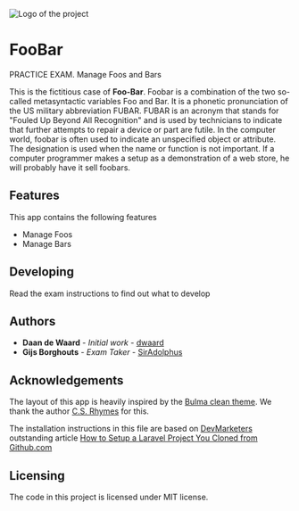 ![Logo of the project](https://avatars3.githubusercontent.com/u/40756580?s=200&v=4)

# FooBar

PRACTICE EXAM. Manage Foos and Bars

This is the fictitious case of **Foo-Bar**. Foobar is a combination of the two so-called 
metasyntactic variables Foo and Bar. It is a phonetic pronunciation of the US military abbreviation 
FUBAR. FUBAR is an acronym that stands for "Fouled Up Beyond All Recognition" and is used by 
technicians to indicate that further attempts to repair a device or part are futile. In the computer 
world, foobar is often used to indicate an unspecified object or attribute. The designation is used 
when the name or function is not important. If a computer programmer makes a setup as a demonstration 
of a web store, he will probably have it sell foobars.

## Features

This app contains the following features
* Manage Foos
* Manage Bars

## Developing

Read the exam instructions to find out what to develop

## Authors

* **Daan de Waard** - *Initial work* - [dwaard](https://github.com/dwaard)
* **Gijs Borghouts** - *Exam Taker* - [SirAdolphus](https://github.com/SirAdolphus)

## Acknowledgements

The layout of this app is heavily inspired by the [Bulma clean theme](http://www.csrhymes.com/bulma-clean-theme/). We
thank the author [C.S. Rhymes](https://www.csrhymes.com/) for this.

The installation instructions in this file are based on [DevMarketers](https://devmarketer.io/learn/author/devmarketer/)
outstanding article [How to Setup a Laravel Project You Cloned from Github.com](https://devmarketer.io/learn/setup-laravel-project-cloned-github-com/)

## Licensing

The code in this project is licensed under MIT license.
